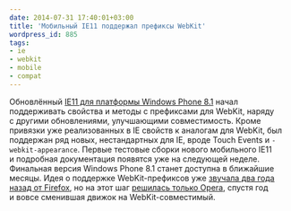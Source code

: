 ```yaml
---
date: 2014-07-31 17:40:01+03:00
title: 'Мобильный IE11 поддержал префиксы WebKit'
wordpress_id: 885
tags:
- ie
- webkit
- mobile
- compat
---
```


Обновлённый [IE11 для платформы Windows Phone 8.1](http://blogs.msdn.com/b/ie/archive/2014/07/31/the-mobile-web-should-just-work-for-everyone.aspx) начал поддерживать свойства и методы с префиксами для WebKit, наряду с другими обновлениями, улучшающими совместимость. Кроме привязки уже реализованных в IE свойств к аналогам для WebKit, был поддержан ряд новых, нестандартных для IE, вроде Touch Events и `-webkit-appearance`. Первые тестовые сборки нового мобильного IE11 и подробная документация появятся уже на следующей неделе. Финальная версия Windows Phone 8.1 станет доступна в ближайшие месяцы. Идея о поддержке WebKit-префиксов уже [звучала два года назад от Firefox](http://web-standards.ru/news/627/), но на этот шаг [решилась только Opera](http://dev.opera.com/articles/opera-mobile-emulator-webkit-prefix-support/), спустя год и вовсе сменившая движок на WebKit-совместимый.
